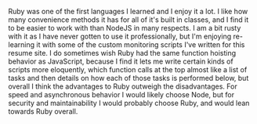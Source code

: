 Ruby was one of the first languages I learned and I enjoy it a lot. I like how many convenience methods it has for all of it's built in classes, and I find it to be easier to work with than NodeJS in many respects. I am a bit rusty with it as I have never gotten to use it professionally, but I'm enjoying re-learning it with some of the custom monitoring scripts I've written for this resume site. I do sometimes wish Ruby had the same function hoisting behavior as JavaScript, because I find it lets me write certain kinds of scripts more eloquently, which function calls at the top almost like a list of tasks and then details on how each of those tasks is performed below, but overall I think the advantages to Ruby outweigh the disadvantages. For speed and asynchronous behavior I would likely choose Node, but for security and maintainability I would probably choose Ruby, and would lean towards Ruby overall.
